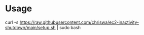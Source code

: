 # Usage

curl -s https://raw.githubusercontent.com/chriswa/ec2-inactivity-shutdown/main/setup.sh | sudo bash
